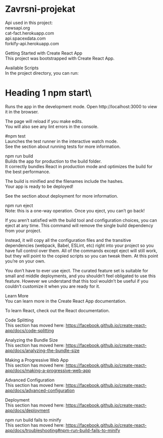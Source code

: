 # Zavrsni-projekat

Api used in this project:\
newsapi.org\
cat-fact.herokuapp.com\
api.spacexdata.com\
forkify-api.herokuapp.com

Getting Started with Create React App\
This project was bootstrapped with Create React App.

Available Scripts\
In the project directory, you can run:

# Heading 1 npm start\
Runs the app in the development mode.
Open http://localhost:3000 to view it in the browser.

The page will reload if you make edits.\
You will also see any lint errors in the console.

#npm test\
Launches the test runner in the interactive watch mode.\
See the section about running tests for more information.

npm run build\
Builds the app for production to the build folder.\
It correctly bundles React in production mode and optimizes the build for the best performance.

The build is minified and the filenames include the hashes.\
Your app is ready to be deployed!

See the section about deployment for more information.

npm run eject\
Note: this is a one-way operation. Once you eject, you can’t go back!

If you aren’t satisfied with the build tool and configuration choices, you can eject at any time. This command will remove the single build dependency from your project.

Instead, it will copy all the configuration files and the transitive dependencies (webpack, Babel, ESLint, etc) right into your project so you have full control over them. All of the commands except eject will still work, but they will point to the copied scripts so you can tweak them. At this point you’re on your own.

You don’t have to ever use eject. The curated feature set is suitable for small and middle deployments, and you shouldn’t feel obligated to use this feature. However we understand that this tool wouldn’t be useful if you couldn’t customize it when you are ready for it.

Learn More\
You can learn more in the Create React App documentation.

To learn React, check out the React documentation.

Code Splitting\
This section has moved here: https://facebook.github.io/create-react-app/docs/code-splitting

Analyzing the Bundle Size\
This section has moved here: https://facebook.github.io/create-react-app/docs/analyzing-the-bundle-size

Making a Progressive Web App\
This section has moved here: https://facebook.github.io/create-react-app/docs/making-a-progressive-web-app

Advanced Configuration\
This section has moved here: https://facebook.github.io/create-react-app/docs/advanced-configuration

Deployment\
This section has moved here: https://facebook.github.io/create-react-app/docs/deployment

npm run build fails to minify\
This section has moved here: https://facebook.github.io/create-react-app/docs/troubleshooting#npm-run-build-fails-to-minify
